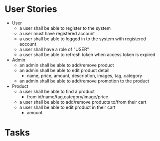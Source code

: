 # User Stories
- User
  - a user shall be able to register to the system
  - a user must have registered account
  - a user shall be able to logged in to the system with registered account
  - a user shall have a role of "USER"
  - a user shall be able to refresh token when access token is expired
- Admin
  - an admin shall be able to add/remove product
  - an admin shall be able to edit product detail
    - name, price, amount, description, images, tag, category
  - an admin shall be able to add/remove promotion to the product
- Product
  - a user shall be able to find a product
    - from id/name/tag,category/image/price
  - a user shall be able to add/remove products to/from their cart
  - a user shall be able to edit product in their cart
    - amount

# Tasks